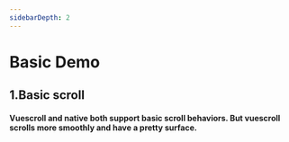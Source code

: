 ```yaml
---
sidebarDepth: 2
---
```


# Basic Demo

## 1.Basic scroll

#### Vuescroll and native both support basic scroll behaviors. But vuescroll scrolls more smoothly and have a pretty surface.

 